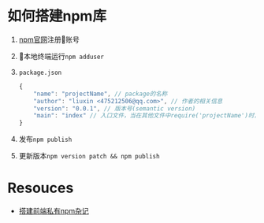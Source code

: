 # 如何搭建npm库
1. [npm官网](https://www.npmjs.com/)注册账号
2. 本地终端运行`npm adduser`
3. `package.json`

    ```js
    {
        "name": "projectName", // package的名称
        "author": "liuxin <475212506@qq.com>", // 作者的相关信息
        "version": "0.0.1", // 版本号(semantic version)
        "main": "index" // 入口文件，当在其他文件中require('projectName')时，将会加载index.js
    }
    ```

4. 发布`npm publish`
5. 更新版本`npm version patch && npm publish`


# Resouces
* [搭建前端私有npm杂记](http://www.cnblogs.com/lvdabao/p/frontend-private-npm.html)
